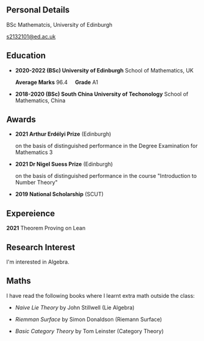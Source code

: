 ## Personal Details
BSc Mathematcis, University of Edinburgh

s2132101@ed.ac.uk

## Education

* **2020-2022 (BSc) University of Edinburgh** School of Mathematics, UK

  **Average Marks** 96.4 &nbsp;&nbsp;&nbsp;  **Grade** A1 

* **2018-2020 (BSc) South China University of Techonology** School of Mathematics, China

## Awards

* **2021 Arthur Erdélyi Prize** (Edinburgh)

  on the basis of distinguished performance in the Degree Examination for Mathematics 3

* **2021 Dr Nigel Suess Prize** (Edinburgh)

  on the basis of distinguished performance in the course "Introduction to Number Theory"
* **2019 National Scholarship** (SCUT)

## Expereience

**2021** Theorem Proving on Lean

## Research Interest

I'm interested in Algebra.

## Maths

I have read the following books where I learnt extra math outside the class:

* *Naive Lie Theory* by John Stillwell (Lie Algebra)

* *Riemman Surface* by Simon Donaldson (Riemann Surface)

* *Basic Category Theory* by Tom Leinster (Category Theory)

<!-- ## Welcome to GitHub Pages

You can use the [editor on GitHub](https://github.com/lambdacdm/homepage/edit/main/README.md) to maintain and preview the content for your website in Markdown files.

Whenever you commit to this repository, GitHub Pages will run [Jekyll](https://jekyllrb.com/) to rebuild the pages in your site, from the content in your Markdown files.

### Markdown

Markdown is a lightweight and easy-to-use syntax for styling your writing. It includes conventions for

```markdown
Syntax highlighted code block

# Header 1
## Header 2
### Header 3

- Bulleted
- List

1. Numbered
2. List

**Bold** and _Italic_ and `Code` text

[Link](url) and ![Image](src)
```

For more details see [GitHub Flavored Markdown](https://guides.github.com/features/mastering-markdown/).

### Jekyll Themes

Your Pages site will use the layout and styles from the Jekyll theme you have selected in your [repository settings](https://github.com/lambdacdm/homepage/settings/pages). The name of this theme is saved in the Jekyll `_config.yml` configuration file.

### Support or Contact

Having trouble with Pages? Check out our [documentation](https://docs.github.com/categories/github-pages-basics/) or [contact support](https://support.github.com/contact) and we’ll help you sort it out. -->

